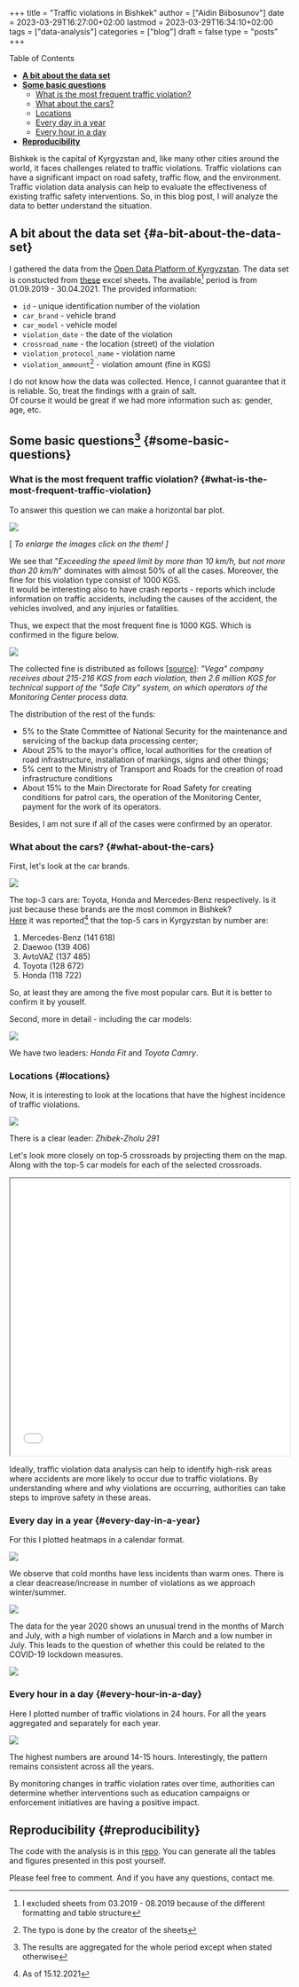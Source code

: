 +++
title = "Traffic violations in Bishkek"
author = ["Aidin Biibosunov"]
date = 2023-03-29T16:27:00+02:00
lastmod = 2023-03-29T16:34:10+02:00
tags = ["data-analysis"]
categories = ["blog"]
draft = false
type = "posts"
+++

<div class="ox-hugo-toc toc">
<div></div>

<div class="heading">Table of Contents</div>

- [**A bit about the data set**](#a-bit-about-the-data-set)
- [**Some basic questions**](#some-basic-questions)
    - [What is the most frequent traffic violation?](#what-is-the-most-frequent-traffic-violation)
    - [What about the cars?](#what-about-the-cars)
    - [Locations](#locations)
    - [Every day in a year](#every-day-in-a-year)
    - [Every hour in a day](#every-hour-in-a-day)
- [**Reproducibility**](#reproducibility)

</div>
<!--endtoc-->

Bishkek is the capital of Kyrgyzstan and, like many other cities around the world, it faces challenges related to traffic violations. Traffic violations can have a significant impact on road safety, traffic flow, and the environment. <br />
Traffic violation data analysis can help to evaluate the effectiveness of existing traffic safety interventions. So, in this blog post, I will analyze the data to better understand the situation.


## **A bit about the data set** {#a-bit-about-the-data-set}

I gathered the data from the [Open Data Platform of Kyrgyzstan](https://data.gov.kg/en/). The data set is constucted from [these](https://data.gov.kg/dataset/peectp-hapywehnn-npoekta-be3onachbin-ropod) excel sheets. The available[^fn:1] period is from 01.09.2019 - 30.04.2021. The provided information:

-   `id` - unique identification number of the violation
-   `car_brand` - vehicle brand
-   `car_model` - vehicle model
-   `violation_date` - the date of the violation
-   `crossroad_name` - the location (street) of the violation
-   `violation_protocol_name` - violation name
-   `violation_ammount`[^fn:2] - violation amount (fine in KGS)

I do not know how the data was collected. Hence, I cannot guarantee that it is reliable. So, treat the findings with a grain of salt. <br />
Of course it would be great if we had more information such as: gender, age, etc.


## **Some basic questions**[^fn:3] {#some-basic-questions}


### What is the most frequent traffic violation? {#what-is-the-most-frequent-traffic-violation}

To answer this question we can make a horizontal bar plot.

![](/images/traffic_violation_files/violation_counts.png "")

[ _To enlarge the images click on the them! ]_

We see that "_Exceeding the speed limit by more than 10 km/h, but not more than 20 km/h_" dominates with almost 50% of all the cases. Moreover, the fine for this violation type consist of 1000 KGS. <br />
It would be interesting also to have crash reports -  reports which include information on traffic accidents, including the causes of the accident, the vehicles involved, and any injuries or fatalities.

Thus, we expect that the most frequent fine is 1000 KGS. Which is confirmed in the figure below.

![](/images/traffic_violation_files/fine_counts.png "")

The collected fine is distributed as follows [[source](https://ru.sputnik.kg/20211007/bezopasnyj-gorod-dengi-raspredelenie-skhema-1054145313.html)]: _"Vega" company receives about 215-216 KGS from each violation, then 2.6 million KGS for technical support of the "Safe City" system, on which operators of the Monitoring Center process data._

The distribution of the rest of the funds:

-   5% to the State Committee of National Security for the maintenance and servicing of the backup data processing center;
-   About 25% to the mayor's office, local authorities for the creation of road infrastructure, installation of markings, signs and other things;
-   5% cent to the Ministry of Transport and Roads for the creation of road infrastructure conditions
-   About 15% to the Main Directorate for Road Safety for creating conditions for patrol cars, the operation of the Monitoring Center, payment for the work of its operators.

Besides, I am not sure if all of the cases were confirmed by an operator.


### What about the cars? {#what-about-the-cars}

First, let's look at the car brands.

![](/images/traffic_violation_files/top20_car_brands.png "")

The top-3 cars are: Toyota, Honda and Mercedes-Benz respectively.
Is it just because these brands are the most common in Bishkek? <br />
[Here](https://ru.sputnik.kg/20211126/kyrgyzstan-avtomobil-top-rejting-1054743470.html) it was reported[^fn:4] that the top-5 cars in Kyrgyzstan by number are:

1.  Mercedes-Benz (141 618)
2.  Daewoo (139 406)
3.  AvtoVAZ (137 485)
4.  Toyota (128 672)
5.  Honda (118 722)

So, at least they are among the five most popular cars. But it is better to confirm it by youself.

Second, more in detail - including the car models:

![](/images/traffic_violation_files/top20_cars.png "")

We have two leaders: _Honda Fit_ and _Toyota Camry_.


### Locations {#locations}

Now, it is interesting to look at the locations that have the highest incidence of traffic violations.

![](/images/traffic_violation_files/top20_crossroads.png "")

There is a clear leader: _Zhibek-Zholu 291_

Let's look more closely on top-5 crossroads by projecting them on the map. Along with the top-5 car models for each of the selected crossroads.

<iframe src="/images/traffic_violation_files/street_interactive_map.html" width="100%" height="500"></iframe>

Ideally, traffic violation data analysis can help to identify high-risk areas where accidents are more likely to occur due to traffic violations. By understanding where and why violations are occurring, authorities can take steps to improve safety in these areas.


### Every day in a year {#every-day-in-a-year}

For this I plotted heatmaps in a calendar format.

![](/images/traffic_violation_files/heatmap_by_year_2019.png "")

We observe that cold months have less incidents than warm ones. There is a clear deacrease/increase in number of violations as we approach winter/summer.

![](/images/traffic_violation_files/heatmap_by_year_2020.png "")

The data for the year 2020 shows an unusual trend in the months of March and July, with a high number of violations in March and a low number in July. This leads to the question of whether this could be related to the COVID-19 lockdown measures.

![](/images/traffic_violation_files/heatmap_by_year_2021.png "")


### Every hour in a day {#every-hour-in-a-day}

Here I plotted number of traffic violations in 24 hours. For all the years aggregated and separately for each year.

![](/images/traffic_violation_files/viol_24h_combined.png "")

The highest numbers are around 14-15 hours. Interestingly, the pattern remains consistent across all the years.

By monitoring changes in traffic violation rates over time, authorities can determine whether interventions such as education campaigns or enforcement initiatives are having a positive impact.


## **Reproducibility** {#reproducibility}

The code with the analysis is in this [repo](https://github.com/aidinbii/traffic%5Fviolation%5FKG). You can generate all the tables and figures presented in this post yourself.

Please feel free to comment. And if you have any questions, contact me.

[^fn:1]: I excluded sheets from 03.2019 - 08.2019 because of the different formatting and table structure
[^fn:2]: The typo is done by the creator of the sheets
[^fn:3]: The results are aggregated for the whole period except when stated otherwise
[^fn:4]: As of 15.12.2021